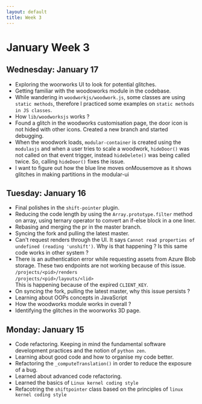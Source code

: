 ```yaml
---
layout: default
title: Week 3
---
```

# **January Week 3**
## **Wednesday: January 17**
- Exploring the woorworks UI to look for potential glitches.
- Getting familiar with the woodoworks module in the codebase.
- While wandering in `woodworkjs/woodwork.js`, some classes are using `static methods`, therefore I practiced some examples on `static methods in JS classes`.
- How `lib/woodworksjs` works ?
- Found a glitch in the woodworks customisation page, the door icon is not hided with other icons. Created a new branch and started debugging.
- When the woodwork loads, `modular-container` is created using the `modulasjs` and when a user tries to scale a woodwork, `hideDoor()` was not called on that event trigger, instead `hideDelete()` was being called twice. So, calling `hideDoor()` fixes the issue.
- I want to figure out how the blue line moves onMousemove as it shows glitches in making partitions in the modular-ui

## **Tuesday: January 16**
- Final polishes in the `shift-pointer` plugin.
- Reducing the code length by using the `Array.prototype.filter` method on array, using ternary operator to convert an if-else block in a one liner.
- Rebasing and merging the pr in the master branch.
- Syncing the fork and pulling the latest master.
- Can't request renders through the UI. It says `Cannot read properties of undefined (reading 'unshift')`. Why is that happening ?
Is this same code works in other system ?
- There is an authentication error while requesting assets from Azure Blob storage. These two endpoints are not working because of this issue.<br>
`/projects/<pid>/renders` <br>
`/projects/<pid>/layouts/<lid>`<br>
This is happening because of the expired `CLIENT_KEY`.
- On syncing the fork, pulling the latest master, why this issue persists ?
- Learning about OOPs concepts in JavaScript
- How the woodworks module works in overall ?
- Identifying the glitches in the woorworks 3D page.

## **Monday: January 15**
- Code refactoring. Keeping in mind the fundamental software development practices and the notion of `python zen`.
- Learning about good code and how to organise my code better.
- Refactoring the `_computeTranslation()` in order to reduce the exposure of a bug.
- Learned about advanced code refactoring.
- Learned the basics of `Linux kernel coding style`
- Refacotring the `shiftpointer` class based on the principles of `linux kernel coding style`


